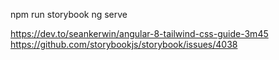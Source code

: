 npm run storybook
ng serve

https://dev.to/seankerwin/angular-8-tailwind-css-guide-3m45
https://github.com/storybookjs/storybook/issues/4038
